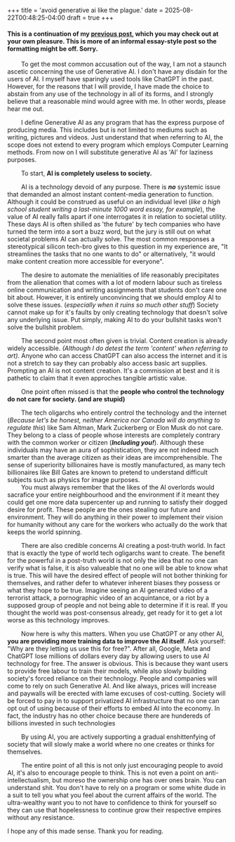 +++
title = 'avoid generative ai like the plague.'
date = 2025-08-22T00:48:25-04:00
draft = true
+++

#### This is a continuation of my [previous post](/video-ai-generation), which you may check out at your own pleasure. This is more of an informal essay-style post so the formatting might be off. Sorry.

&nbsp; &nbsp; &nbsp; &nbsp; To get the most common accusation out of the way, I am not a staunch ascetic concerning the use of Generative AI. I don't have any disdain for the users of AI. I myself have sparingly used tools like ChatGPT in the past. However, for the reasons that I will provide, I have made the choice to abstain from any use of the technology in all of its forms, and I strongly believe that a reasonable mind would agree with me. In other words, please hear me out.

&nbsp; &nbsp; &nbsp; &nbsp; I define Generative AI as any program that has the express purpose of producing media. This includes but is not limited to mediums such as writing, pictures and videos. Just understand that when referring to AI, the scope does not extend to every program which employs Computer Learning methods. From now on I will substitute generative AI as 'AI' for laziness purposes.

&nbsp; &nbsp; &nbsp; &nbsp;  To start, **AI is completely useless to society.**

&nbsp; &nbsp; &nbsp; &nbsp; AI is a technology devoid of any purpose. There is ***no*** systemic issue that demanded an almost instant content-media generation to function. Although it could be construed as useful on an individual level (*like a high school student writing a last-minute 1000 word essay, for example*), the value of AI really falls apart if one interrogates it in relation to societal utility. These days AI is often shilled as 'the future' by tech companies who have turned the term into a sort a buzz word, but the jury is still out on what societal problems AI can actually solve. The most common responses a stereotypical silicon tech-bro gives to this question in my experience are, "It streamlines the tasks that no one wants to do" or alternatively, "it would make content creation more accessible for everyone".

&nbsp; &nbsp; &nbsp; &nbsp; The desire to automate the menialities of life reasonably precipitates from the alienation that comes with a lot of modern labour such as tireless online communication and writing assignments that students don't care one bit about. However, it is entirely unconvincing that we should employ AI to solve these issues. (*especially when it ruins so much other stuff*) Society cannot make up for it's faults by only creating technology that doesn't solve any underlying issue. Put simply, making AI to do your bullshit tasks won't solve the bullshit problem.

&nbsp; &nbsp; &nbsp; &nbsp; The second point most often given is trivial. Content creation is already widely accessible. *(*Although I do detest the term 'content' when referring to art*)*. Anyone who can access ChatGPT can also access the internet and it is not a stretch to say they can probably also access basic art supplies. Prompting an AI is not content creation. It's a commission at best and it is pathetic to claim that it even approches tangible artistic value.

&nbsp; &nbsp; &nbsp; &nbsp;  One point often missed is that the **people who control the technology do not care for society. (and are stupid)**

&nbsp; &nbsp; &nbsp; &nbsp; The tech oligarchs who entirely control the technology and the internet (*Because let's be honest, neither America nor Canada will do anything to regulate this*) like Sam Altman, Mark Zuckerberg or Elon Musk do not care. They belong to a class of people whose interests are completely contrary with the common worker or citizen (***Including you!***). Although these individuals may have an aura of sophistication, they are not indeed much smarter than the average citizen as their ideas are imcomprehensible. The sense of superiority billionaires have is mostly manufactured, as many tech billionaires like Bill Gates are known to pretend to understand difficult subjects such as physics for image purposes. \
&nbsp; &nbsp; &nbsp; &nbsp; You must always remember that the likes of the AI overlords would sacrafice your entire neighbourhood and the environment if it meant they could get one more data supercenter up and running to satisfy their dogged desire for profit. These people are the ones stealing our future and environment. They will do anything in their power to implement their vision for humanity without any care for the workers who actually do the work that keeps the world spinning.

&nbsp; &nbsp; &nbsp; &nbsp; There are also credible concerns AI creating a post-truth world. In fact that is exactly the type of world tech ogligarchs want to create. The benefit for the powerful in a post-truth world is not only the idea that no one can verify what is false, it is also valueable that no one will be able to know what is true. This will have the desired effect of people will not bother thinking for themselves, and rather defer to whatever inherent biases they possess or what they hope to be true. Imagine seeing an AI generated video of a terrorist attack, a pornographic video of an acquintance, or a riot by a supposed group of people and not being able to determine if it is real. If you thought the world was post-consensus already, get ready for it to get a lot worse as this technology improves.

&nbsp; &nbsp; &nbsp; &nbsp; Now here is why this matters. When you use ChatGPT or any other AI, **you are providing more training data to improve the AI itself**. Ask yourself: "Why are they letting us use this for free?". After all, Google, Meta and ChatGPT lose millions of dollars every day by allowing users to use AI technology for free. The answer is obvious. This is because they want users to provide free labour to train their models, while also slowly building society's forced reliance on their technology. People and companies will come to rely on such Generative AI. And like always, prices will increase and paywalls will be erected with lame excuses of cost-cutting. Society will be forced to pay in to support privatized AI infrastructure that no one can opt out of using because of their efforts to embed AI into the economy. In fact, the industry has no other choice because there are hundereds of billions invested in such technologies

&nbsp; &nbsp; &nbsp; &nbsp; By using AI, you are actively supporting a gradual enshittenfying of society that will slowly make a world where no one creates or thinks for themselves.

&nbsp; &nbsp; &nbsp; &nbsp; The entire point of all this is not only just encouraging people to avoid AI, it's also to encourage people to think. This is not even a point on anti-intellectualism, but moreso the ownership one has over ones brain. You can understand shit. You don't have to rely on a program or some white dude in a suit to tell you what you feel about the current affairs of the world. The ultra-wealthy want you to not have to confidence to think for yourself so they can use that hopelessness to continue grow their respective empires without any resistance.

I hope any of this made sense. Thank you for reading.